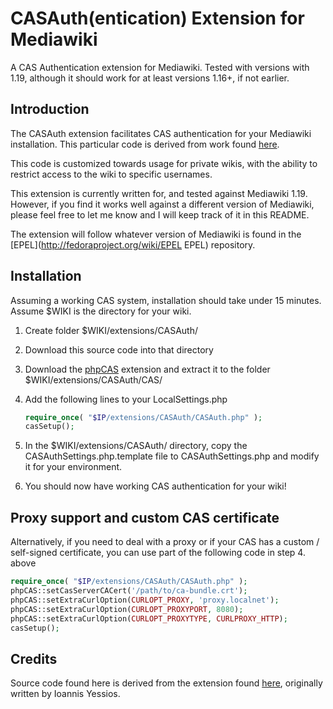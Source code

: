 CASAuth(entication) Extension for Mediawiki
===========================================

A CAS Authentication extension for Mediawiki. Tested with versions with
1.19, although it should work for at least versions 1.16+, if not earlier.

Introduction
------------

The CASAuth extension facilitates CAS authentication for your Mediawiki
installation.  This particular code is derived from work found
[here](http://www.mediawiki.org/wiki/Extension:CASAuthentication).

This code is customized towards usage for private wikis, with the ability to
restrict access to the wiki to specific usernames.

This extension is currently written for, and tested against Mediawiki 1.19. 
However, if you find it works well against a different version of Mediawiki,
please feel free to let me know and I will keep track of it in this README.

The extension will follow whatever version of Mediawiki is found in the
[EPEL](http://fedoraproject.org/wiki/EPEL EPEL) repository.

Installation
------------

Assuming a working CAS system, installation should take under 15 minutes.
Assume $WIKI is the directory for your wiki.

1.  Create folder $WIKI/extensions/CASAuth/

2.  Download this source code into that directory

3.  Download the [phpCAS](https://wiki.jasig.org/display/CASC/phpCAS) extension
    and extract it to the folder $WIKI/extensions/CASAuth/CAS/

4.  Add the following lines to your LocalSettings.php

    ```php
    require_once( "$IP/extensions/CASAuth/CASAuth.php" );
    casSetup();
    ```

5.  In the $WIKI/extensions/CASAuth/ directory, copy the
    CASAuthSettings.php.template file to CASAuthSettings.php and modify it for
    your environment.

6.  You should now have working CAS authentication for your wiki!

Proxy support and custom CAS certificate
----------------------------------------
Alternatively, if you need to deal with a proxy or if your CAS has 
a custom / self-signed certificate, you can use part of the following code in step 4. above

```php
require_once( "$IP/extensions/CASAuth/CASAuth.php" );
phpCAS::setCasServerCACert('/path/to/ca-bundle.crt');
phpCAS::setExtraCurlOption(CURLOPT_PROXY, 'proxy.localnet');
phpCAS::setExtraCurlOption(CURLOPT_PROXYPORT, 8080);
phpCAS::setExtraCurlOption(CURLOPT_PROXYTYPE, CURLPROXY_HTTP);
casSetup();
```

Credits
-------

Source code found here is derived from the extension found
[here](http://www.mediawiki.org/wiki/Extension:CASAuthentication), originally
written by Ioannis Yessios.
